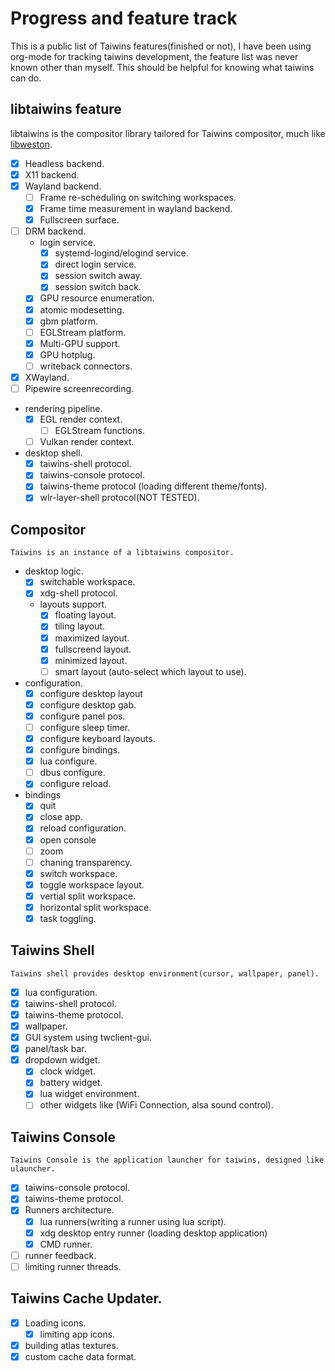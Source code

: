 # Progress and feature track

This is a public list of Taiwins features(finished or not), I have been using
org-mode for tracking taiwins development, the feature list was never known
other than myself. This should be helpful for knowing what taiwins can do.

## libtaiwins feature
libtaiwins is the compositor library tailored for Taiwins compositor, much like
[libweston](https://gitlab.freedesktop.org/wayland/weston/tree/master/libweston).

* [x] Headless backend.
* [x] X11 backend.
* [x] Wayland backend.
  - [ ] Frame re-scheduling on switching workspaces.
  - [x] Frame time measurement in wayland backend.
  - [x] Fullscreen surface.
* [ ] DRM backend.
  - login service.
	+ [x] systemd-logind/elogind service.
	+ [x] direct login service.
    + [x] session switch away.
	+ [x] session switch back.
  - [x] GPU resource enumeration.
  - [x] atomic modesetting.
  - [x] gbm platform.
  - [ ] EGLStream platform.
  - [x] Multi-GPU support.
  - [x] GPU hotplug.
  - [ ] writeback connectors.
* [x] XWayland.
* [ ] Pipewire screenrecording.
* rendering pipeline.
  - [x] EGL render context.
	- [ ] EGLStream functions. 
  - [ ] Vulkan render context.
* desktop shell.
  - [x] taiwins-shell protocol.
  - [x] taiwins-console protocol.
  - [x] taiwins-theme protocol (loading different theme/fonts).
  - [x] wlr-layer-shell protocol(NOT TESTED).

## Compositor
	Taiwins is an instance of a libtaiwins compositor.
* desktop logic.
  - [x] switchable workspace.
  - [x] xdg-shell protocol.
  - layouts support.
	+ [x] floating layout.
	+ [x] tiling layout.
	+ [x] maximized layout.
	+ [x] fullscreend layout.
	+ [x] minimized layout.
	+ [ ] smart layout (auto-select which layout to use).
* configuration.
  + [x] configure desktop layout
  + [x] configure desktop gab.
  + [x] configure panel pos.
  + [ ] configure sleep timer.
  + [x] configure keyboard layouts.
  + [x] configure bindings.
  + [x] lua configure.
  + [ ] dbus configure.
  + [x] configure reload.
* bindings
  + [x] quit
  + [x] close app.
  + [x] reload configuration.
  + [x] open console
  + [ ] zoom
  + [ ] chaning transparency.
  + [x] switch workspace.
  + [x] toggle workspace layout.
  + [x] vertial split workspace.
  + [x] horizontal split workspace.
  + [x] task toggling.

## Taiwins Shell
	Taiwins shell provides desktop environment(cursor, wallpaper, panel).
	
* [x] lua configuration.
* [x] taiwins-shell protocol.
* [x] taiwins-theme protocol.
* [x] wallpaper.
* [x] GUI system using twclient-gui.
* [x] panel/task bar.
* [x] dropdown widget.
  - [x] clock widget.
  - [x] battery widget.
  - [x] lua widget environment.
  - [ ] other widgets like (WiFi Connection, alsa sound control).

## Taiwins Console
	Taiwins Console is the application launcher for taiwins, designed like
    ulauncher.

* [x] taiwins-console protocol.
* [x] taiwins-theme protocol.
* [x] Runners architecture.
  - [x] lua runners(writing a runner using lua script).
  - [x] xdg desktop entry runner (loading desktop application)
  - [x] CMD runner.
* [ ] runner feedback.
* [ ] limiting runner threads.

## Taiwins Cache Updater.
* [x] Loading icons.
  - [x] limiting app icons.
* [x] building atlas textures.
* [x] custom cache data format.
